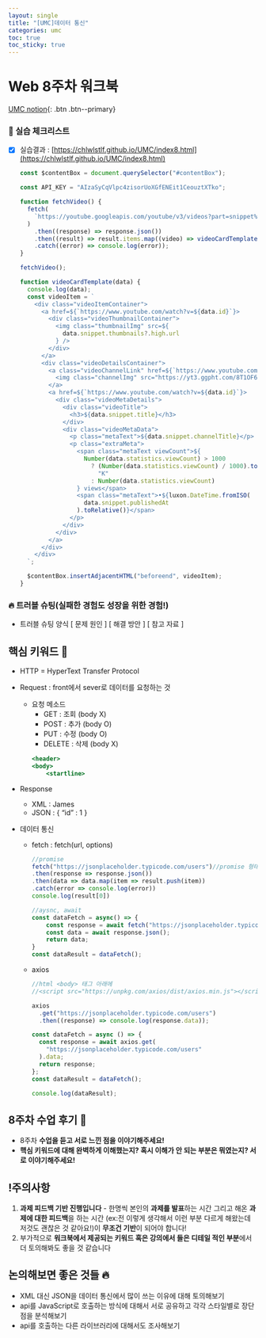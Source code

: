 ```yaml
---
layout: single
title: "[UMC]데이터 통신"
categories: umc
toc: true
toc_sticky: true
---
```


# Web 8주차 워크북

[UMC notion](https://lowly-mochi-a51.notion.site/[UMC]in-89620cd2e81e4f458be25e418d9bdec9){: .btn .btn--primary}

### 📝 실습 체크리스트

- [x] 실습결과 : [https://chlwlstlf.github.io/UMC/index8.html](https://chlwlstlf.github.io/UMC/index8.html)

  ```jsx
  const $contentBox = document.querySelector("#contentBox");

  const API_KEY = "AIzaSyCqVlpc4zisorUoXGfENEit1CeouztXTko";

  function fetchVideo() {
    fetch(
      `https://youtube.googleapis.com/youtube/v3/videos?part=snippet%2C%20statistics&chart=mostPopular&maxResults=100&regionCode=kr&key=${API_KEY}`
    )
      .then((response) => response.json())
      .then((result) => result.items.map((video) => videoCardTemplate(video)))
      .catch((error) => console.log(error));
  }

  fetchVideo();

  function videoCardTemplate(data) {
    console.log(data);
    const videoItem = `
      <div class="videoItemContainer">
        <a href=${`https://www.youtube.com/watch?v=${data.id}`}>
          <div class="videoThumbnailContainer">
            <img class="thumbnailImg" src=${
              data.snippet.thumbnails?.high.url
            } />
          </div>
        </a>
        <div class="videoDetailsContainer">
          <a class="videoChannelLink" href=${`https://www.youtube.com/channel/${data.snippet.channelId}`}>
            <img class="channelImg" src="https://yt3.ggpht.com/8T1OF6XdiT2t5fjitlxh5KzcrqSsTbrEUxCF0JOM_fCKgWCenl0X8lvmv6NGmLVDSVsP4wZvwQ=s68-c-k-c0x00ffffff-no-rj" />
          </a>
          <a href=${`https://www.youtube.com/watch?v=${data.id}`}>
            <div class="videoMetaDetails">
              <div class="videoTitle">
                <h3>${data.snippet.title}</h3>
              </div>
              <div class="videoMetaData">
                <p class="metaText">${data.snippet.channelTitle}</p>
                <p class="extraMeta">
                  <span class="metaText viewCount">${
                    Number(data.statistics.viewCount) > 1000
                      ? (Number(data.statistics.viewCount) / 1000).toFixed(0) +
                        "K"
                      : Number(data.statistics.viewCount)
                  } views</span>
                  <span class="metaText">•${luxon.DateTime.fromISO(
                    data.snippet.publishedAt
                  ).toRelative()}</span>
                </p>
              </div>
            </div>
          </a>
        </div>
      </div>
    `;

    $contentBox.insertAdjacentHTML("beforeend", videoItem);
  }
  ```

### 🔥 트러블 슈팅(실패한 경험도 성장을 위한 경험!)

- 트러블 슈팅 양식
  [ 문제 원인 ]
  [ 해결 방안 ]
  [ 참고 자료 ]

## 핵심 키워드 🎯

- HTTP = HyperText Transfer Protocol

- Request : front에서 sever로 데이터를 요청하는 것
  - 요청 메소드
    - GET : 조회 (body X)
    - POST : 추가 (body O)
    - PUT : 수정 (body O)
    - DELETE : 삭제 (body X)
    ```jsx
    <header>
    <body>
    	<startline>
    ```
- Response

  - XML : <name>James</name>
  - JSON : { “id” : 1 }

- 데이터 통신

  - fetch : fetch(url, options)

    ```jsx
    //promise
    fetch("https://jsonplaceholder.typicode.com/users")//promise 형태
    .then(response => response.json())
    .then(data => data.map(item => result.push(item))
    .catch(error => console.log(error))
    console.log(result[0])

    //aysnc, await
    const dataFetch = async() => {
    	const response = await fetch("https://jsonplaceholder.typicode.com/users");
    	const data = await response.json();
    	return data;
    }
    const dataResult = dataFetch();
    ```

  - axios

    ```jsx
    //html <body> 태그 아래에
    //<script src="https://unpkg.com/axios/dist/axios.min.js"></script> 추가

    axios
      .get("https://jsonplaceholder.typicode.com/users")
      .then((response) => console.log(response.data));

    const dataFetch = async () => {
      const response = await axios.get(
        "https://jsonplaceholder.typicode.com/users"
      ).data;
      return response;
    };
    const dataResult = dataFetch();

    console.log(dataResult);
    ```

## 8주차 수업 후기 📢

- 8주차 **수업을 듣고 서로 느낀 점을 이야기해주세요!**
- **핵심 키워드에 대해 완벽하게 이해했는지? 혹시 이해가 안 되는 부분은 뭐였는지?
  서로 이야기해주세요!**

## !주의사항

1. **과제 피드백 기반 진행입니다** - 한명씩 본인의 **과제를 발표**하는 시간 그리고 해온 **과제에 대한 피드백**을 하는 시간 (ex:전 이렇게 생각해서 이런 부분 다르게 해왔는데 저것도 괜찮은 것 같아요!)이 **무조건 기반**이 되어야 합니다!
2. 부가적으로 **워크북에서 제공되는 키워드 혹은 강의에서 들은 디테일 적인 부분**에서 더 토의해봐도 좋을 것 같습니다

## 논의해보면 좋은 것들 🔥

- XML 대신 JSON을 데이터 통신에서 많이 쓰는 이유에 대해 토의해보기
- api를 JavaScript로 호출하는 방식에 대해서 서로 공유하고 각각 스타일별로 장단점을 분석해보기
- api를 호출하는 다른 라이브러리에 대해서도 조사해보기
